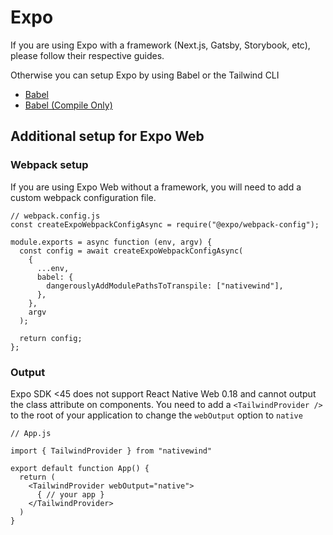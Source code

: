 # Expo

If you are using Expo with a framework (Next.js, Gatsby, Storybook, etc), please follow their respective guides.

Otherwise you can setup Expo by using Babel or the Tailwind CLI

- [Babel](../native/babel.mdx)
- [Babel (Compile Only)](../native/babel-compile-only.md)

## Additional setup for Expo Web

### Webpack setup

If you are using Expo Web without a framework, you will need to add a custom webpack configuration file.

```tsx
// webpack.config.js
const createExpoWebpackConfigAsync = require("@expo/webpack-config");

module.exports = async function (env, argv) {
  const config = await createExpoWebpackConfigAsync(
    {
      ...env,
      babel: {
        dangerouslyAddModulePathsToTranspile: ["nativewind"],
      },
    },
    argv
  );

  return config;
};
```

### Output

Expo SDK <45 does not support React Native Web 0.18 and cannot output the class attribute on components. You need to add a `<TailwindProvider />` to the root of your application to change the `webOutput` option to `native`

```tsx
// App.js

import { TailwindProvider } from "nativewind"

export default function App() {
  return (
    <TailwindProvider webOutput="native">
      { // your app }
    </TailwindProvider>
  )
}
```
